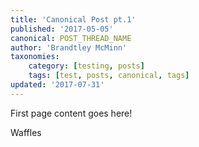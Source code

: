 ```yaml
---
title: 'Canonical Post pt.1'
published: '2017-05-05'
canonical: POST_THREAD_NAME
author: 'Brandtley McMinn'
taxonomies:
    category: [testing, posts]
    tags: [test, posts, canonical, tags]
updated: '2017-07-31'
---
```

First page content goes here!

Waffles